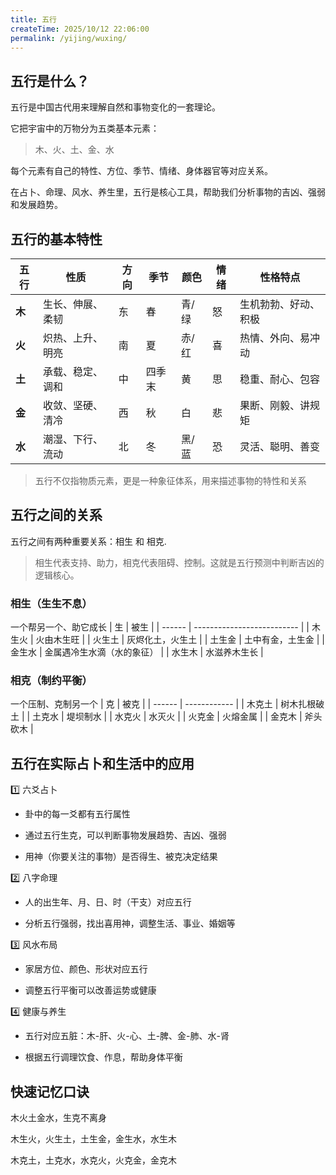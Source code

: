 ```yaml
---
title: 五行
createTime: 2025/10/12 22:06:00
permalink: /yijing/wuxing/
---
```


## 五行是什么？

五行是中国古代用来理解自然和事物变化的一套理论。

它把宇宙中的万物分为五类基本元素：

> 木、火、土、金、水

每个元素有自己的特性、方位、季节、情绪、身体器官等对应关系。

在占卜、命理、风水、养生里，五行是核心工具，帮助我们分析事物的吉凶、强弱和发展趋势。


## 五行的基本特性

| 五行   | 性质             | 方向 | 季节   | 颜色  | 情绪 | 性格特点             |
| ------ | ---------------- | ---- | ------ | ----- | ---- | -------------------- |
| **木** | 生长、伸展、柔韧 | 东   | 春     | 青/绿 | 怒   | 生机勃勃、好动、积极 |
| **火** | 炽热、上升、明亮 | 南   | 夏     | 赤/红 | 喜   | 热情、外向、易冲动   |
| **土** | 承载、稳定、调和 | 中   | 四季末 | 黄    | 思   | 稳重、耐心、包容     |
| **金** | 收敛、坚硬、清冷 | 西   | 秋     | 白    | 悲   | 果断、刚毅、讲规矩   |
| **水** | 潮湿、下行、流动 | 北   | 冬     | 黑/蓝 | 恐   | 灵活、聪明、善变     |

> 五行不仅指物质元素，更是一种象征体系，用来描述事物的特性和关系

## 五行之间的关系

五行之间有两种重要关系：相生 和 相克.

> 相生代表支持、助力，相克代表阻碍、控制。这就是五行预测中判断吉凶的逻辑核心。

### 相生（生生不息）

一个帮另一个、助它成长
| 生     | 被生                       |
| ------ | -------------------------- |
| 木生火 | 火由木生旺                 |
| 火生土 | 灰烬化土，火生土           |
| 土生金 | 土中有金，土生金           |
| 金生水 | 金属遇冷生水滴（水的象征） |
| 水生木 | 水滋养木生长               |

### 相克（制约平衡）

一个压制、克制另一个
| 克     | 被克         |
| ------ | ------------ |
| 木克土 | 树木扎根破土 |
| 土克水 | 堤坝制水     |
| 水克火 | 水灭火       |
| 火克金 | 火熔金属     |
| 金克木 | 斧头砍木     |

## 五行在实际占卜和生活中的应用


1️⃣ 六爻占卜

- 卦中的每一爻都有五行属性

- 通过五行生克，可以判断事物发展趋势、吉凶、强弱

- 用神（你要关注的事物）是否得生、被克决定结果

2️⃣ 八字命理

- 人的出生年、月、日、时（干支）对应五行

- 分析五行强弱，找出喜用神，调整生活、事业、婚姻等

3️⃣ 风水布局

- 家居方位、颜色、形状对应五行

- 调整五行平衡可以改善运势或健康

4️⃣ 健康与养生

- 五行对应五脏：木-肝、火-心、土-脾、金-肺、水-肾

- 根据五行调理饮食、作息，帮助身体平衡

## 快速记忆口诀

木火土金水，生克不离身

木生火，火生土，土生金，金生水，水生木

木克土，土克水，水克火，火克金，金克木



